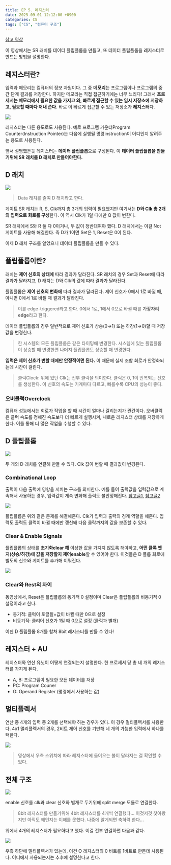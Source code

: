 ```yaml
---
title: EP 5. 레지스터
date: 2025-09-01 12:12:00 +0900
categories: CS
tags: ["CS", "컴퓨터 구조"]
---
```


[참고 영상](https://youtu.be/sWuGTRnZ63I?si=c_UIXhpxHcDXk1Ac)


이 영상에서는 SR 래치를 데이터 플립플롭을 만들고, 또 데이터 플립플롭을 레지스터로 만드는 방법을 설명한다.

## 레지스터란?

입력과 메모리는 컴퓨터의 정보 자원이다. 그 중 **메모리**는 프로그램이나 프로그램의 중간 단계 결과를 저장한다. 하지만 메모리는 직접 접근하기에는 너무 느리다! 그래서 **프로세서는 메모리에서 필요한 값을 가지고 와, 빠르게 접근할 수 있는 임시 저장소에 저장하고, 필요할 때마다 꺼내 쓴다.** 바로 이 빠르게 접근할 수 있는 저장소가 **레지스터**다.

![](img/computer-architecture/fast_temporary_storage.png)

레지스터는 다른 용도로도 사용된다. 예로 프로그램 카운터Program Counter(Instruction Pointer)는 다음에 실행될 명령instruction이 어디인지 알려주는 용도로 사용된다.

앞서 설명했든듯 레지스터는 **데이터 플립플롭**으로 구성된다. 이 **데이터 플립플롭을 만들기위해 SR 래치를 D 래치로 만들어야한다.**

## D 래치

![](img/computer-architecture/d_latch.png)

> Data 래치를 줄여 D 래치라고 한다.

게이트 SR 래치는 R, S, Clk까지 총 3개의 입력이 필요했지만 여기서는 **D와 Clk 총 2개의 입력으로 회로를 구성**한다. 이 역시 Clk가 1일 때에만 Q 값이 변한다.

SR 래치에서 S와 R 둘 다 0이거나, 두 값이 정반대여야 했다. D 래치에서는 이걸 Not 게이트를 사용해 해결한다. 즉 D가 1이면 Set은 1, Reset은 0이 된다.

이제 D 래치 구조를 알았으니 데이터 플립플롭을 만들 수 있다.

## 플립플롭이란?

래치는 **제어 신호의 상태에** 따라 결과가 달라진다. SR 래치의 경우 Set과 Reset에 따라 결과가 달라지고, D 래치는 D와 Clk의 값에 따라 결과가 달라진다.

플립플롭은 **제어 신호의 변화에** 따라 결과가 달라진다. 제어 신호가 0에서 1로 바뀔 때, 아니면 0에서 1로 바뀔 때 결과가 달라진다.

> 이를 edge-triggered라고 한다. 0에서 1로, 1에서 0으로 바뀔 때를 **가장자리edge**라고 한다.

데이터 플립플롭의 경우 일반적으로 제어 신호가 상승(0→1) 또는 하강(1→0)할 때 저장 값을 변경한다. 

> 한 시스템의 모든 플립플롭은 같은 타이밍에 변경한다. 시스템에 있는 플립플롭이 상승할 때 변경한면 나머지 플립플롭도 상승할 때 변경한다.

**입력은 제어 신호가 변할 때에만 안정적이면 된다.** 이 때문에 실제 조합 회로가 안정화되는데 시간이 걸린다.

> 클럭Clock: 위에 있던 Clk는 전부 클럭을 의미한다. 클럭은 0, 1이 반복되는 신호를 생성한다. 이 신호의 속도는 기계마다 다르고, 빠를수록 CPU의 성능이 좋다.

### 오버클럭Overclock

컴퓨터 성능에서는 회로가 작업을 할 때 시간이 얼마나 걸리는지가 관건이다. 
오버클럭은 클럭 속도를 정해진 속도보다 더 빠르게 실행시켜, 새로운 레지스터 상태를 저장하게 한다. 이를 통해 더 많은 작업을 수행할 수 있다.

## D 플립플롭

![](img/computer-architecture/d_flip_flop.png)

두 개의 D 래치를 연결해 만들 수 있다. Clk 값이 변할 때 결과값이 변경된다.

### Combinational Loop

출력이 다음 출력에 영향을 끼치는 구조를 의미한다. 예를 들어 출력값을 입력값으로 계속해서 사용하는 경우, 입력값이 계속 변화해 출력도 불안정해진다. [참고글1](https://wh00300.tistory.com/220), [참고글2](https://www.intel.com/content/www/us/en/docs/programmable/683323/18-1/avoid-combinational-loops.html)

![](img/computer-architecture/combinaitional_loop.png)

플립플롭은 위와 같은 문제를 해결해준다. Clk가 입력과 출력의 경계 역할을 해준다. 입력도 출력도 클럭이 바뀔 때에만 갱신돼 다음 클락까지의 값을 보존할 수 있다.

### Clear & Enable Signals

플립플롭의 상태를 **초기화clear 해** 이상한 값을 가지지 않도록 해야하고, **어떤 클록 엣지(상승/하강)에 값을 저장할지 제어enable**할 수 있어야 한다. 이것들은 D 플롭 회로에 별도의 신호와 게이트를 추가해 이뤄진다.

![](img/computer-architecture/clear_rest_flip_flop.png)

### Clear와 Rest의 차이

동영상에서, Reset은 플립플롭의 동기적 0 설정이며 Clear은 플립플롭의 비동기적 0 설정이라고 한다.

- 동기적: 클럭이 토글될=값이 바뀔 때만 0으로 설정
- 비동기적: 클리어 신호가 1일 때 0으로 설정 (클럭과 별개)

이젠 D 플립플롭 8개를 합쳐 8bit 레지스터를 만들 수 있다!

## 레지스터 + AU
  
레지스터와 연산 유닛이 어떻게 연결되는지 설명한다. 한 프로세서 당 총 네 개의 레지스터를 가지게 된다.

- A, B: 프로그램이 필요한 모든 데이터를 저장
- PC: Program Couner
- O: Operand Register (명령에서 사용하는 값)

## 멀티플렉서

연산 중 4개의 입력 중 2개를 선택해야 하는 경우가 있다. 이 경우 멀티플렉서를 사용한다. 4x1 멀리플렉서의 경우, 2비트 제어 신호를 기반해 네 개의 가능한 입력에서 하나를 택한다.

![](img/computer-architecture/multiplexer.png)

> 영상에서 우측 스위치에 따라 레지스터에 들어오는 불이 달라지는 걸 확인할 수 있다.

## 전체 구조

![](img/computer-architecture/register.png)

enable 신호를 clk과 clear 신호와 별개로 두기위해 split merge 모듈로 연결한다.

> 8bit 레지스터를 만들기위해 4bit 레지스터를 4개씩 연결했다... 이것저것 찾아봤지만 아직도 왜인지는 이해를 못했다. 나중에 알게되면 축하력 한다...

위에서 4개의 레지스터가 필요하다고 했다. 이걸 전부 연결하면 다음과 같다.

![](img/computer-architecture/whole_architecture.png)

우측 하단에 멀티플렉서가 있는데, 이건 O 레지스터의 0 비트를 1비트로 만든데 사용된다. 어디에서 사용되는지는 추후에 설명한다고 한다.